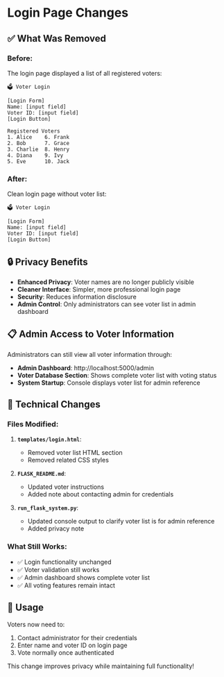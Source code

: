 # Login Page Changes

## ✅ What Was Removed

### Before:
The login page displayed a list of all registered voters:

```
🗳️ Voter Login

[Login Form]
Name: [input field]
Voter ID: [input field]
[Login Button]

Registered Voters
1. Alice    6. Frank
2. Bob      7. Grace  
3. Charlie  8. Henry
4. Diana    9. Ivy
5. Eve      10. Jack
```

### After:
Clean login page without voter list:

```
🗳️ Voter Login

[Login Form]
Name: [input field]
Voter ID: [input field]
[Login Button]
```

## 🔒 Privacy Benefits

- **Enhanced Privacy**: Voter names are no longer publicly visible
- **Cleaner Interface**: Simpler, more professional login page
- **Security**: Reduces information disclosure
- **Admin Control**: Only administrators can see voter list in admin dashboard

## 📋 Admin Access to Voter Information

Administrators can still view all voter information through:
- **Admin Dashboard**: http://localhost:5000/admin
- **Voter Database Section**: Shows complete voter list with voting status
- **System Startup**: Console displays voter list for admin reference

## 🔧 Technical Changes

### Files Modified:
1. **`templates/login.html`**:
   - Removed voter list HTML section
   - Removed related CSS styles
   
2. **`FLASK_README.md`**:
   - Updated voter instructions
   - Added note about contacting admin for credentials
   
3. **`run_flask_system.py`**:
   - Updated console output to clarify voter list is for admin reference
   - Added privacy note

### What Still Works:
- ✅ Login functionality unchanged
- ✅ Voter validation still works
- ✅ Admin dashboard shows complete voter list
- ✅ All voting features remain intact

## 🚀 Usage

Voters now need to:
1. Contact administrator for their credentials
2. Enter name and voter ID on login page
3. Vote normally once authenticated

This change improves privacy while maintaining full functionality!
